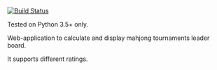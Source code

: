 [![Build Status](https://travis-ci.org/MahjongRepository/mahjong-leaderboard.svg?branch=master)](https://travis-ci.org/MahjongRepository/mahjong-leaderboard)

Tested on Python 3.5+ only.

Web-application to calculate and display mahjong tournaments leader board.

It supports different ratings.